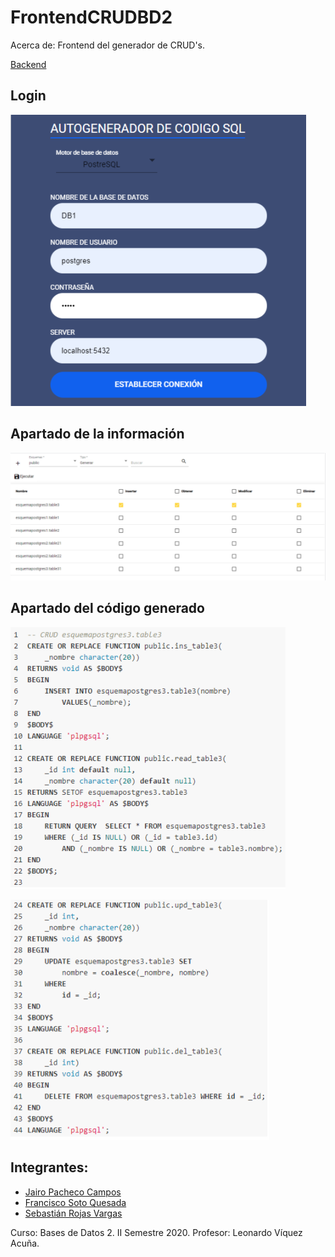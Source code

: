 # FrontendCRUDBD2

Acerca de: Frontend del generador de CRUD's.

[Backend](https://github.com/SebastianRV26/BackendCRUD-BD2)

## Login

![s1](img/login.png)

## Apartado de la información

![s2](img/information.png)

## Apartado del código generado

![s3](img/output1.png)

![s4](img/output2.png)

## Integrantes:
* [Jairo Pacheco Campos](https://github.com/JairoPacheco)
* [Francisco Soto Quesada](https://github.com/franrsq)
* [Sebastián Rojas Vargas](https://github.com/SebastianRV26)

Curso: Bases de Datos 2. 
II Semestre 2020. 
Profesor: Leonardo Víquez Acuña.
